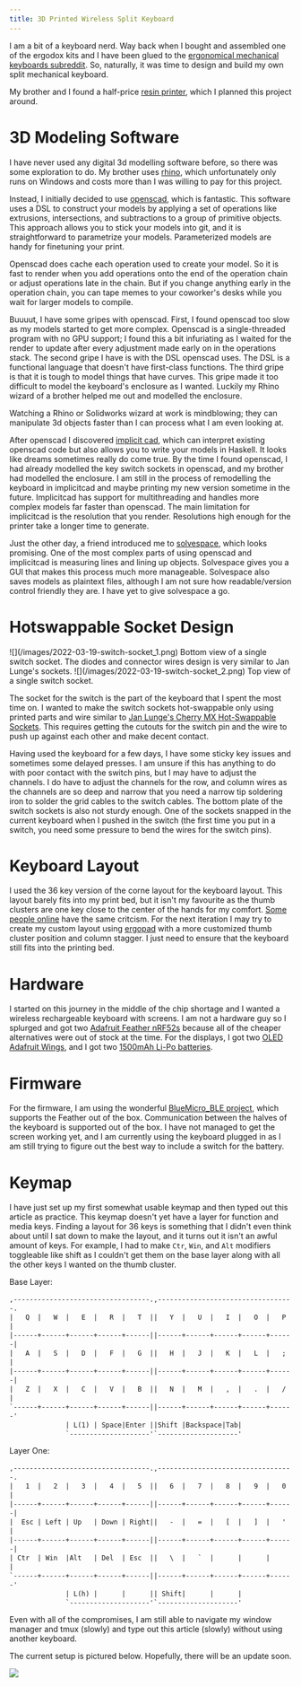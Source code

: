 ```yaml
---
title: 3D Printed Wireless Split Keyboard
---
```


I am a bit of a keyboard nerd.
Way back when I bought and assembled one of the ergodox kits and 
I have been glued to the [ergonomical mechanical keyboards subreddit](https://www.reddit.com/r/ErgoMechKeyboards/).
So, naturally, it was time to design and build my own split mechanical keyboard.

My brother and I found a half-price [resin printer](https://www.creality3dofficial.com/products/ld-002h-resin-3d-printer), which I planned this project around.

# 3D Modeling Software

I have never used any digital 3d modelling software before, so there was some exploration to do.
My brother uses [rhino](https://www.creality3dofficial.com/products/ld-002h-resin-3d-printer), which unfortunately only runs on Windows and costs more than I was willing to pay for this project.

Instead, I initially decided to use [openscad](https://openscad.org/), which is fantastic.
This software uses a DSL to construct your models by applying a set of operations like extrusions, intersections, and subtractions to a group of primitive objects.
This approach allows you to stick your models into git, and it is straightforward to parametrize your models. Parameterized models are handy for finetuning your print.


<span class="marginnote">
Openscad does cache each operation used to create your model. So it is fast to render when you add operations onto the end of the operation chain or adjust operations late in the chain. But if you change anything early in the operation chain, you can tape memes to your coworker's desks while you wait for larger models to compile.
</span>

Buuuut, I have some gripes with openscad.
First, I found openscad too slow as my models started to get more complex.
Openscad is a single-threaded program with no GPU support; I found this a bit infuriating as I waited for the render to update after every adjustment made early on in the operations stack.
The second gripe I have is with the DSL openscad uses. The DSL is a functional language that doesn't have first-class functions. The third gripe is that it is tough to model things that have curves. This gripe made it too difficult to model the keyboard's enclosure as I wanted. Luckily my Rhino wizard of a brother helped me out and modelled the enclosure.


<span class="marginnote">
Watching a Rhino or Solidworks wizard at work is mindblowing; they can manipulate 3d objects faster than I can process what I am even looking at.
</span>

After openscad I discovered [implicit cad](http://www.implicitcad.org/), which can interpret existing openscad code but also allows you to write your models in Haskell. It looks like dreams sometimes really do come true.
By the time I found openscad, I had already modelled the key switch sockets in openscad, and my brother had modelled the enclosure. I am still in the process of remodelling the keyboard in implicitcad and maybe printing my new version sometime in the future.
Implicitcad has support for multithreading and handles more complex models far faster than openscad. The main limitation for implicitcad is the resolution that you render. Resolutions high enough for the printer take a longer time to generate.

Just the other day, a friend introduced me to 
[solvespace](https://solvespace.com/index.pl), which looks promising. One of the most complex parts of using openscad and implicitcad is measuring lines and lining up objects. Solvespace gives you a GUI that makes this process much more manageable. Solvespace also saves models as plaintext files, although I am not sure how readable/version control friendly they are. I have yet to give solvespace a go.

# Hotswappable Socket Design

<span class="marginnote">
![](/images/2022-03-19-switch-socket_1.png)
Bottom view of a single switch socket. The diodes and
connector wires design is very similar to Jan Lunge's sockets.
</span>
<span class="marginnote">
![](/images/2022-03-19-switch-socket_2.png)
Top view of a single switch socket.
</span>

The socket for the switch is the part of the keyboard that I spent the most time on.
I wanted to make the switch sockets hot-swappable only using printed parts and wire similar to [Jan Lunge's Cherry MX Hot-Swappable
Sockets](https://www.youtube.com/watch?v=v9r5DKZLz68&t=256s). This requires getting the cutouts for the switch pin and the wire to push up against each other and make decent contact.

Having used the keyboard for a few days, I have some sticky
key issues and sometimes some delayed presses. I am unsure if this has
anything to do with poor contact with the switch pins, but I may have
to adjust the channels. I do have to adjust the channels for
the row, and column wires as the channels are so deep and narrow that
you need a narrow tip soldering iron to solder the grid cables to the
switch cables.
The bottom plate of the switch sockets is also not sturdy enough. One of the sockets snapped in the current keyboard when I pushed in the switch (the first time you put in a switch, you need some pressure to bend the wires for the switch pins).

# Keyboard Layout

I used the 36 key version of the
corne layout for the keyboard layout. This layout barely fits into my print
bed, but it isn't my favourite as the thumb clusters are one
key close to the center of the hands for my comfort. [Some people
online](https://www.reddit.com/r/ErgoMechKeyboards/comments/lzxtre/corne_thumb_cluster_placement/)
have the same critcism. For the next iteration I may try to create
my custom layout using [ergopad](https://www.ergopad.io/) with a more
customized thumb cluster position and column stagger. I just need
to ensure that the keyboard still fits into the printing bed.

# Hardware

I started on this journey in the middle of the chip shortage and I wanted a wireless rechargeable keyboard with screens.
I am not a hardware guy so I splurged and got two [Adafruit Feather nRF52s](https://www.adafruit.com/product/3406) because all of the cheaper alternatives were out of stock at the time.
For the displays, I got two [OLED Adafruit Wings](https://www.adafruit.com/product/4650), and I got two [1500mAh Li-Po batteries](https://www.mikroe.com/li-polymer-battery-37v-1500mah).

# Firmware

For the firmware, I am using the wonderful [BlueMicro_BLE project](http://bluemicro.jpconstantineau.com/), which supports the Feather out of the box. Communication between the halves of the keyboard is supported out of the box. I have not managed to get the screen working yet, and I am currently using the keyboard plugged in as I am still trying to figure out the best way to include a switch for the battery.

# Keymap

I have just set up my first somewhat usable keymap and then typed out this article as practice.
This keymap doesn't yet have a layer for function and media keys.
Finding a layout for 36 keys is something that I didn't even think about until I sat down to make the layout, and it turns out it isn't an awful amount of keys. For example, I had to make `Ctr`, `Win`, and `Alt` modifiers toggleable like shift as I couldn't get them on the base layer along with all the other keys I wanted on the thumb cluster.

Base Layer:
```
,----------------------------------.,----------------------------------.
|   Q  |   W  |   E  |   R  |   T  ||   Y  |   U  |   I  |   O  |   P  |
|------+------+------+------+------||------+------+------+------+------|
|   A  |   S  |   D  |   F  |   G  ||   H  |   J  |   K  |   L  |   ;  |
|------+------+------+------+------||------+------+------+------+------|
|   Z  |   X  |   C  |   V  |   B  ||   N  |   M  |   ,  |   .  |   /  |
`------+------+------+------+------||------+------+------+------+------'
              | L(1) | Space|Enter ||Shift |Backspace|Tab|
              `--------------------'`--------------------'
```
Layer One:
```
,----------------------------------.,----------------------------------.
|   1  |   2  |   3  |   4  |   5  ||   6  |   7  |   8  |   9  |   0  |
|------+------+------+------+------||------+------+------+------+------|
|  Esc | Left | Up   | Down | Right||   -  |   =  |   [  |   ]  |   '  |
|------+------+------+------+------||------+------+------+------+------|
| Ctr  | Win  |Alt   | Del  | Esc  ||   \  |   `  |      |      |      |
`------+------+------+------+------||------+------+------+------+------'
              | L(h) |      |      || Shift|      |      |
              `--------------------'`--------------------'
```

Even with all of the compromises, I am still able to navigate my window
manager and tmux (slowly) and type out this article (slowly) without
using another keyboard.

The current setup is pictured below. Hopefully, there will be an update soon.

![](/image/2022-07-31-assembled-board.jpg)
